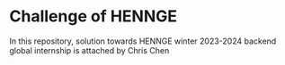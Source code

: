 # Challenge of HENNGE
In this repository, solution towards HENNGE winter 2023-2024 backend global internship is attached by Chris Chen
